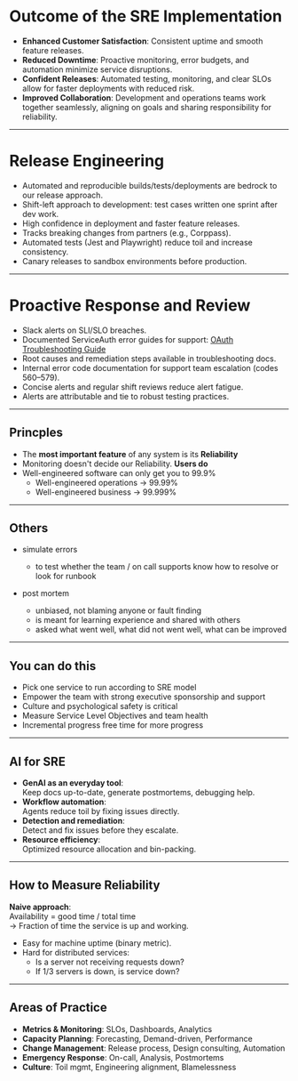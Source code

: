 # Outcome of the SRE Implementation

- **Enhanced Customer Satisfaction**: Consistent uptime and smooth feature releases.
- **Reduced Downtime**: Proactive monitoring, error budgets, and automation minimize service disruptions.
- **Confident Releases**: Automated testing, monitoring, and clear SLOs allow for faster deployments with reduced risk.
- **Improved Collaboration**: Development and operations teams work together seamlessly, aligning on goals and sharing responsibility for reliability.

---

# Release Engineering

- Automated and reproducible builds/tests/deployments are bedrock to our release approach.
- Shift-left approach to development: test cases written one sprint after dev work.
- High confidence in deployment and faster feature releases.
- Tracks breaking changes from partners (e.g., Corppass).
- Automated tests (Jest and Playwright) reduce toil and increase consistency.
- Canary releases to sandbox environments before production.

---

# Proactive Response and Review

- Slack alerts on SLI/SLO breaches.
- Documented ServiceAuth error guides for support:
  [OAuth Troubleshooting Guide](https://docs.developer.tech.gov.sg/docs/complete-apex-user-guide/sections/troubleshooting/oauth)
- Root causes and remediation steps available in troubleshooting docs.
- Internal error code documentation for support team escalation (codes 560–579).
- Concise alerts and regular shift reviews reduce alert fatigue.
- Alerts are attributable and tie to robust testing practices.

---

## Princples

- The **most important feature** of any system is its **Reliability**
- Monitoring doesn't decide our Reliability. **Users do**
- Well-engineered software can only get you to 99.9%
  - Well-engineered operations -> 99.99%
  - Well-engineered business -> 99.999%

---

## Others

- simulate errors
  - to test whether the team / on call supports know how to resolve or look for runbook

- post mortem
  - unbiased, not blaming anyone or fault finding
  - is meant for learning experience and shared with others
  - asked what went well, what did not went well, what can be improved


---

## You can do this

- Pick one service to run according to SRE model
- Empower the team with strong executive sponsorship and support
- Culture and psychological safety is critical
- Measure Service Level Objectives and team health
- Incremental progress free time for more progress

---

## AI for SRE

- **GenAI as an everyday tool**:  
  Keep docs up-to-date, generate postmortems, debugging help.
- **Workflow automation**:  
  Agents reduce toil by fixing issues directly.
- **Detection and remediation**:  
  Detect and fix issues before they escalate.
- **Resource efficiency**:  
  Optimized resource allocation and bin-packing.

---

## How to Measure Reliability

**Naive approach**:  
Availability = good time / total time  
→ Fraction of time the service is up and working.

- Easy for machine uptime (binary metric).
- Hard for distributed services:
  - Is a server not receiving requests down?
  - If 1/3 servers is down, is service down?

---

## Areas of Practice

- **Metrics & Monitoring**: SLOs, Dashboards, Analytics
- **Capacity Planning**: Forecasting, Demand-driven, Performance
- **Change Management**: Release process, Design consulting, Automation
- **Emergency Response**: On-call, Analysis, Postmortems
- **Culture**: Toil mgmt, Engineering alignment, Blamelessness
